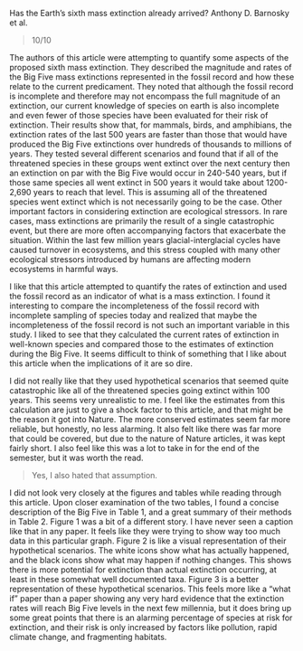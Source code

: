 Has the Earth’s sixth mass extinction already arrived?
Anthony D. Barnosky et al.

> 10/10
	
The authors of this article were attempting to quantify some aspects of the proposed sixth mass extinction. They described the magnitude and rates of the Big Five mass extinctions represented in the fossil record and how these relate to the current predicament. They noted that although the fossil record is incomplete and therefore may not encompass the full magnitude of an extinction, our current knowledge of species on earth is also incomplete and even fewer of those species have been evaluated for their risk of extinction. Their results show that, for mammals, birds, and amphibians, the extinction rates of the last 500 years are faster than those that would have produced the Big Five extinctions over hundreds of thousands to millions of years. They tested several different scenarios and found that if all of the threatened species in these groups went extinct over the next century then an extinction on par with the Big Five would occur in 240-540 years, but if those same species all went extinct in 500 years it would take about 1200-2,690 years to reach that level. This is assuming all of the threatened species went extinct which is not necessarily going to be the case. Other important factors in considering extinction are ecological stressors. In rare cases, mass extinctions are primarily the result of a single catastrophic event, but there are more often accompanying factors that exacerbate the situation. Within the last few million years glacial-interglacial cycles have caused turnover in ecosystems, and this stress coupled with many other ecological stressors introduced by humans are affecting modern ecosystems in harmful ways.

I like that this article attempted to quantify the rates of extinction and used the fossil record as an indicator of what is a mass extinction. I found it interesting to compare the incompleteness of the fossil record with incomplete sampling of species today and realized that maybe the incompleteness of the fossil record is not such an important variable in this study. I liked to see that they calculated the current rates of extinction in well-known species and compared those to the estimates of extinction during the Big Five. It seems difficult to think of something that I like about this article when the implications of it are so dire.

I did not really like that they used hypothetical scenarios that seemed quite catastrophic like all of the threatened species going extinct within 100 years. This seems very unrealistic to me. I feel like the estimates from this calculation are just to give a shock factor to this article, and that might be the reason it got into Nature. The more conserved estimates seem far more reliable, but honestly, no less alarming. It also felt like there was far more that could be covered, but due to the nature of Nature articles, it was kept fairly short. I also feel like this was a lot to take in for the end of the semester, but it was worth the read.

> Yes, I also hated that assumption.

I did not look very closely at the figures and tables while reading through this article. Upon closer examination of the two tables, I found a concise description of the Big Five in Table 1, and a great summary of their methods in Table 2. Figure 1 was a bit of a different story. I have never seen a caption like that in any paper. It feels like they were trying to show way too much data in this particular graph. Figure 2 is like a visual representation of their hypothetical scenarios. The white icons show what has actually happened, and the black icons show what may happen if nothing changes. This shows there is more potential for extinction than actual extinction occurring, at least in these somewhat well documented taxa. Figure 3 is a better representation of these hypothetical scenarios. This feels more like a “what if” paper than a paper showing any very hard evidence that the extinction rates will reach Big Five levels in the next few millennia, but it does bring up some great points that there is an alarming percentage of species at risk for extinction, and their risk is only increased by factors like pollution, rapid climate change, and fragmenting habitats.
